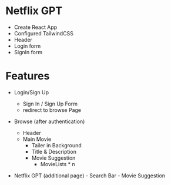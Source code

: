 # Netflix GPT

- Create React App
- Configured TailwindCSS
- Header
- Login form
- SignIn form

# Features
- Login/Sign Up
    - Sign In / Sign Up Form
    - redirect to browse Page

- Browse (after authentication)
     - Header
     - Main Movie
          - Tailer in Background
          - Title & Description
          - Movie Suggestion 
             - MovieLists * n

- Netflix GPT (additional page)
      - Search Bar
      - Movie Suggestion
